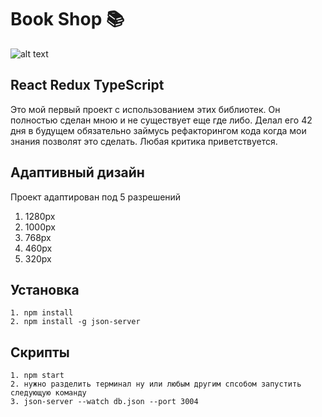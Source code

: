 # Book Shop 📚

![alt text](<./my-app2/BookShop.gif>)

## React Redux TypeScript

Это мой первый проект с использованием этих библиотек. Он полностью сделан мною и не существует еще где либо. Делал его 42 дня в будущем обязательно займусь рефакторингом кода когда мои знания позволят это сделать. Любая критика приветствуется.

## Адаптивный дизайн

Проект адаптирован под 5 разрешений

1. 1280px
2. 1000px
3. 768px
4. 460px
5. 320px


## Установка

```
1. npm install
2. npm install -g json-server
```

## Скрипты

```
1. npm start
2. нужно разделить терминал ну или любым другим спсобом запустить следующую команду
3. json-server --watch db.json --port 3004
```
